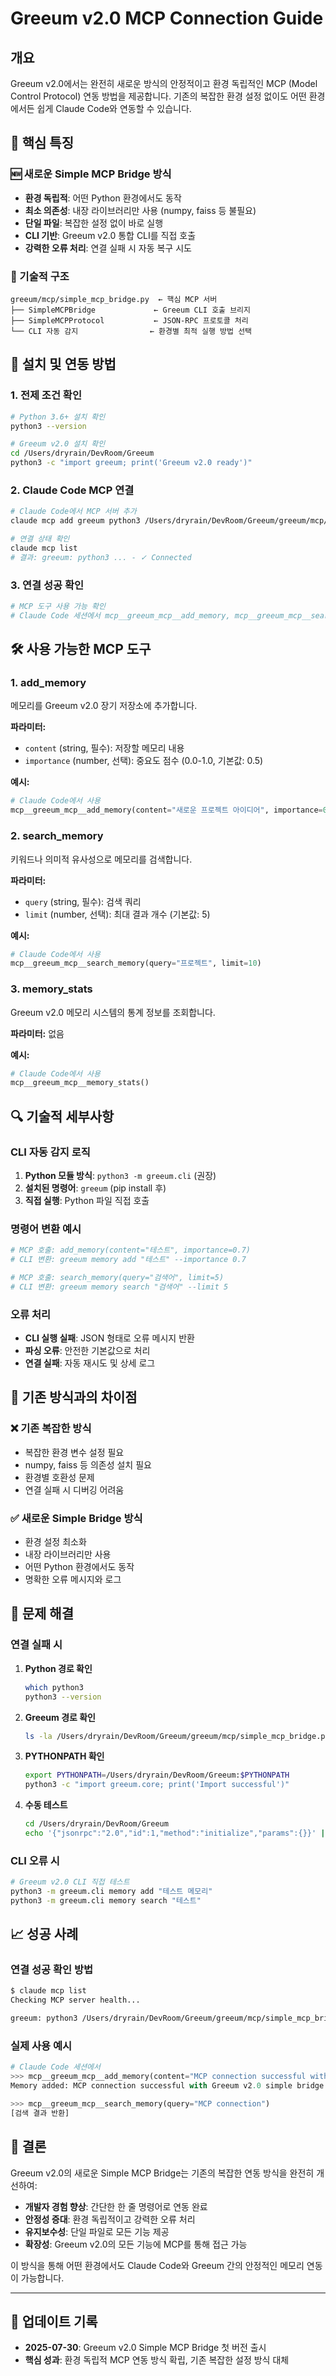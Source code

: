 # Greeum v2.0 MCP Connection Guide

## 개요

Greeum v2.0에서는 완전히 새로운 방식의 안정적이고 환경 독립적인 MCP (Model Control Protocol) 연동 방법을 제공합니다. 기존의 복잡한 환경 설정 없이도 어떤 환경에서든 쉽게 Claude Code와 연동할 수 있습니다.

## 🎯 핵심 특징

### 🆕 새로운 Simple MCP Bridge 방식
- **환경 독립적**: 어떤 Python 환경에서도 동작
- **최소 의존성**: 내장 라이브러리만 사용 (numpy, faiss 등 불필요)
- **단일 파일**: 복잡한 설정 없이 바로 실행
- **CLI 기반**: Greeum v2.0 통합 CLI를 직접 호출
- **강력한 오류 처리**: 연결 실패 시 자동 복구 시도

### 🔧 기술적 구조
```
greeum/mcp/simple_mcp_bridge.py  ← 핵심 MCP 서버
├── SimpleMCPBridge             ← Greeum CLI 호출 브리지
├── SimpleMCPProtocol           ← JSON-RPC 프로토콜 처리
└── CLI 자동 감지                ← 환경별 최적 실행 방법 선택
```

## 🚀 설치 및 연동 방법

### 1. 전제 조건 확인
```bash
# Python 3.6+ 설치 확인
python3 --version

# Greeum v2.0 설치 확인
cd /Users/dryrain/DevRoom/Greeum
python3 -c "import greeum; print('Greeum v2.0 ready')"
```

### 2. Claude Code MCP 연결
```bash
# Claude Code에서 MCP 서버 추가
claude mcp add greeum python3 /Users/dryrain/DevRoom/Greeum/greeum/mcp/simple_mcp_bridge.py --env PYTHONPATH=/Users/dryrain/DevRoom/Greeum

# 연결 상태 확인
claude mcp list
# 결과: greeum: python3 ... - ✓ Connected
```

### 3. 연결 성공 확인
```bash
# MCP 도구 사용 가능 확인
# Claude Code 세션에서 mcp__greeum_mcp__add_memory, mcp__greeum_mcp__search_memory 도구 사용 가능
```

## 🛠️ 사용 가능한 MCP 도구

### 1. add_memory
메모리를 Greeum v2.0 장기 저장소에 추가합니다.

**파라미터:**
- `content` (string, 필수): 저장할 메모리 내용
- `importance` (number, 선택): 중요도 점수 (0.0-1.0, 기본값: 0.5)

**예시:**
```python
# Claude Code에서 사용
mcp__greeum_mcp__add_memory(content="새로운 프로젝트 아이디어", importance=0.8)
```

### 2. search_memory  
키워드나 의미적 유사성으로 메모리를 검색합니다.

**파라미터:**
- `query` (string, 필수): 검색 쿼리
- `limit` (number, 선택): 최대 결과 개수 (기본값: 5)

**예시:**
```python
# Claude Code에서 사용
mcp__greeum_mcp__search_memory(query="프로젝트", limit=10)
```

### 3. memory_stats
Greeum v2.0 메모리 시스템의 통계 정보를 조회합니다.

**파라미터:** 없음

**예시:**
```python
# Claude Code에서 사용
mcp__greeum_mcp__memory_stats()
```

## 🔍 기술적 세부사항

### CLI 자동 감지 로직
1. **Python 모듈 방식**: `python3 -m greeum.cli` (권장)
2. **설치된 명령어**: `greeum` (pip install 후)
3. **직접 실행**: Python 파일 직접 호출

### 명령어 변환 예시
```python
# MCP 호출: add_memory(content="테스트", importance=0.7)
# CLI 변환: greeum memory add "테스트" --importance 0.7

# MCP 호출: search_memory(query="검색어", limit=5) 
# CLI 변환: greeum memory search "검색어" --limit 5
```

### 오류 처리
- **CLI 실행 실패**: JSON 형태로 오류 메시지 반환
- **파싱 오류**: 안전한 기본값으로 처리
- **연결 실패**: 자동 재시도 및 상세 로그

## 🔄 기존 방식과의 차이점

### ❌ 기존 복잡한 방식
- 복잡한 환경 변수 설정 필요
- numpy, faiss 등 의존성 설치 필요
- 환경별 호환성 문제
- 연결 실패 시 디버깅 어려움

### ✅ 새로운 Simple Bridge 방식
- 환경 설정 최소화
- 내장 라이브러리만 사용
- 어떤 Python 환경에서도 동작
- 명확한 오류 메시지와 로그

## 🐛 문제 해결

### 연결 실패 시
1. **Python 경로 확인**
   ```bash
   which python3
   python3 --version
   ```

2. **Greeum 경로 확인**
   ```bash
   ls -la /Users/dryrain/DevRoom/Greeum/greeum/mcp/simple_mcp_bridge.py
   ```

3. **PYTHONPATH 확인**
   ```bash
   export PYTHONPATH=/Users/dryrain/DevRoom/Greeum:$PYTHONPATH
   python3 -c "import greeum.core; print('Import successful')"
   ```

4. **수동 테스트**
   ```bash
   cd /Users/dryrain/DevRoom/Greeum
   echo '{"jsonrpc":"2.0","id":1,"method":"initialize","params":{}}' | python3 greeum/mcp/simple_mcp_bridge.py
   ```

### CLI 오류 시
```bash
# Greeum v2.0 CLI 직접 테스트
python3 -m greeum.cli memory add "테스트 메모리"
python3 -m greeum.cli memory search "테스트"
```

## 📈 성공 사례

### 연결 성공 확인 방법
```bash
$ claude mcp list
Checking MCP server health...

greeum: python3 /Users/dryrain/DevRoom/Greeum/greeum/mcp/simple_mcp_bridge.py - ✓ Connected
```

### 실제 사용 예시
```python
# Claude Code 세션에서
>>> mcp__greeum_mcp__add_memory(content="MCP connection successful with Greeum v2.0 simple bridge")
Memory added: MCP connection successful with Greeum v2.0 simple bridge

>>> mcp__greeum_mcp__search_memory(query="MCP connection")
[검색 결과 반환]
```

## 🎉 결론

Greeum v2.0의 새로운 Simple MCP Bridge는 기존의 복잡한 연동 방식을 완전히 개선하여:

- **개발자 경험 향상**: 간단한 한 줄 명령어로 연동 완료
- **안정성 증대**: 환경 독립적이고 강력한 오류 처리
- **유지보수성**: 단일 파일로 모든 기능 제공
- **확장성**: Greeum v2.0의 모든 기능에 MCP를 통해 접근 가능

이 방식을 통해 어떤 환경에서도 Claude Code와 Greeum 간의 안정적인 메모리 연동이 가능합니다.

---

## 📝 업데이트 기록

- **2025-07-30**: Greeum v2.0 Simple MCP Bridge 첫 버전 출시
- **핵심 성과**: 환경 독립적 MCP 연동 방식 확립, 기존 복잡한 설정 방식 대체